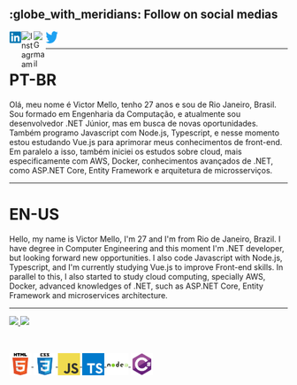 <h2>:globe_with_meridians: Follow on social medias</h2>

<a target="_blank" href="https://www.linkedin.com/in/victor-mello-083486117/">
  <img align="left" alt="LinkdeIN" width="22px" src="https://github.com/devicons/devicon/blob/master/icons/linkedin/linkedin-original.svg" />
</a>
<a target="_blank" href="https://www.instagram.com/victormello1993/">
  <img align="left" alt="Instagram" width="22px" src="https://github.com/shgysk8zer0/logos/blob/master/instagram.svg" />
</a>
<a target="_blank" href="mailto:victorsmello93@gmail.com">
  <img align="left" alt="Gmail" width="22px" src="https://github.com/gilbarbara/logos/blob/master/logos/google-gmail.svg" />
</a>
<a target="_blank" href="https://twitter.com/VictorMello1993">
  <img align="left" alt="Twitter" width="22px" src="https://github.com/devicons/devicon/blob/master/icons/twitter/twitter-original.svg" />
</a>
</br>

--- 
<h1>PT-BR</h1>

Olá, meu nome é Victor Mello, tenho 27 anos e sou de Rio Janeiro, Brasil. Sou formado em Engenharia da Computação, e atualmente sou desenvolvedor .NET Júnior, mas em busca de novas oportunidades. Também programo Javascript com Node.js, Typescript, e nesse momento estou estudando Vue.js para aprimorar meus conhecimentos de front-end. Em paralelo a isso, também iniciei os estudos sobre cloud, mais especificamente com AWS, Docker, conhecimentos avançados de .NET, como ASP.NET Core, Entity Framework e arquitetura de microsserviços. 

---
<h1>EN-US</h1>

Hello, my name is Victor Mello, I'm 27 and I'm from Rio de Janeiro, Brazil. I have degree in Computer Engineering and this moment I'm .NET developer, but looking forward new opportunities. I also code Javascript with Node.js, Typescript, and I'm currently studying Vue.js to improve Front-end skills. In parallel to this, I also started to study cloud computing, specially AWS, Docker, advanced knowledges of .NET, such as ASP.NET Core, Entity Framework and microservices architecture. 

---

<div>
  <a href="https://github.com/VictorMello1993">
  <img height="180em" src="https://github-readme-stats.vercel.app/api?username=VictorMello1993&show_icons=true&theme=dark&include_all_commits=true&count_private=true"/>
  <img height="180em" src="https://github-readme-stats.vercel.app/api/top-langs/?username=VictorMello1993&layout=compact&hide=Python&langs_count=7&theme=dark"/>
</div>
  
<br>

  <i class="devicon-html5-plain colored"></i>
  
<div style="display: inline_block"><br>
  <img align="center" alt="HTML" height="40" src="https://raw.githubusercontent.com/github/explore/80688e429a7d4ef2fca1e82350fe8e3517d3494d/topics/html/html.png">
  <img align="center" alt="Css" height="40" src="https://raw.githubusercontent.com/github/explore/80688e429a7d4ef2fca1e82350fe8e3517d3494d/topics/css/css.png">
  <img align="center" alt="Js" height="40" src="https://raw.githubusercontent.com/github/explore/80688e429a7d4ef2fca1e82350fe8e3517d3494d/topics/javascript/javascript.png">
  <img align="center" alt="Ts" height="40" src="https://raw.githubusercontent.com/github/explore/80688e429a7d4ef2fca1e82350fe8e3517d3494d/topics/typescript/typescript.png">
  <img align="center" alt="Node" height="40" src="https://raw.githubusercontent.com/devicons/devicon/master/icons/nodejs/nodejs-original-wordmark.svg">
  <img align="center" alt="Cs" height="40" src="https://raw.githubusercontent.com/devicons/devicon/master/icons/csharp/csharp-original.svg">
</div>
